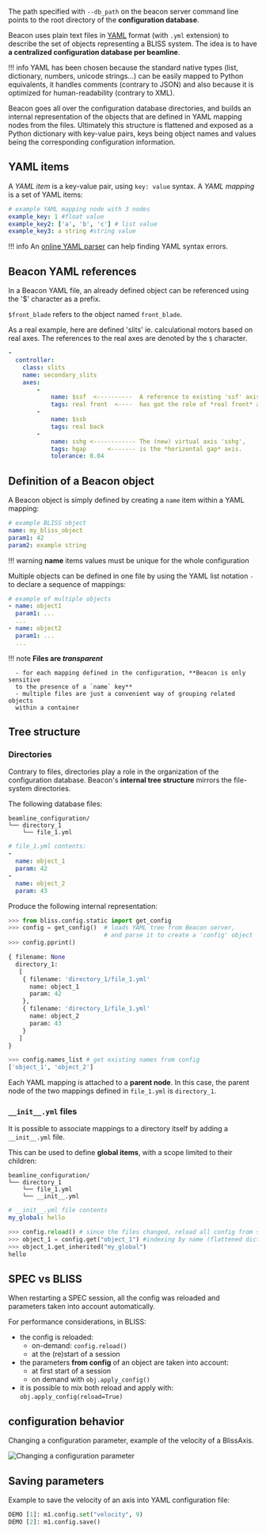 The path specified with `--db_path` on the beacon server command line
points to the root directory of the **configuration database**.

Beacon uses plain text files in [YAML](http://yaml.org/) format (with `.yml`
extension) to describe the set of objects representing a BLISS system.
The idea is to have **a centralized configuration database per beamline**.

!!! info
    YAML has been chosen because the standard native types (list,
    dictionary, numbers, unicode strings...) can be easily mapped to Python
    equivalents, it handles comments (contrary to JSON) and also because it is
    optimized for human-readability (contrary to XML).

Beacon goes all over the configuration database directories, and builds
an internal representation of the objects that are defined in YAML
mapping nodes from the files. Ultimately this structure is flattened and
exposed as a Python dictionary with key-value pairs, keys being object names
and values being the corresponding configuration information.



## YAML items

A *YAML item* is a key-value pair, using `key: value` syntax. A *YAML mapping*
is a set of YAML items:

```yaml
# example YAML mapping node with 3 nodes
example_key: 1 #float value
example_key2: ['a', 'b', 'c'] # list value
example_key3: a string #string value
```

!!! info
    An [online YAML parser](http://yaml-online-parser.appspot.com/) can help finding YAML syntax errors.

## Beacon YAML references

In a Beacon YAML file, an already defined object can be referenced using the '$'
character as a prefix.

`$front_blade` refers to the object named `front_blade`.

As a real example, here are defined 'slits' ie. calculational motors based on
real axes. The references to the real axes are denoted by the `$` character.

```yaml
-
  controller:
    class: slits
    name: secondary_slits
    axes:
        -
            name: $ssf  <----------  A reference to existing 'ssf' axis,
            tags: real front  <----  has got the role of *real front* axis.
        -
            name: $ssb
            tags: real back
        -
            name: sshg <------------ The (new) virtual axis 'sshg',
            tags: hgap      <------- is the *horizontal gap* axis.
            tolerance: 0.04
```

## Definition of a Beacon object

A Beacon object is simply defined by creating a `name` item within a YAML mapping:

```yaml
# example BLISS object
name: my_bliss_object
param1: 42
param2: example string
```
!!! warning
    **name** items values must be unique for the whole configuration

Multiple objects can be defined in one file by using the YAML list notation `-`
to declare a sequence of mappings:

```yaml
# example of multiple objects
- name: object1
  param1: ...
  ...
- name: object2
  param1: ...
  ...
```

!!! note
    **Files are *transparent***

      - for each mapping defined in the configuration, **Beacon is only sensitive
      to the presence of a `name` key**
      - multiple files are just a convenient way of grouping related objects
      within a container


## Tree structure

### Directories

Contrary to files, directories play a role in the organization of the
configuration database. Beacon's **internal tree structure** mirrors the
file-system directories.

The following database files:

    beamline_configuration/
    └── directory_1
        └── file_1.yml

```YAML
# file_1.yml contents:
-
  name: object_1
  param: 42
-
  name: object_2
  param: 43
```

Produce the following internal representation:

```py
>>> from bliss.config.static import get_config
>>> config = get_config()  # loads YAML tree from Beacon server,
                           # and parse it to create a 'config' object
>>> config.pprint()

{ filename: None
  directory_1:
   [
    { filename: 'directory_1/file_1.yml'
      name: object_1
      param: 42
    },
    { filename: 'directory_1/file_1.yml'
      name: object_2
      param: 43
    }
   ]
}

>>> config.names_list # get existing names from config
['object_1', 'object_2']
```

Each YAML mapping is attached to a **parent node**. In this case, the parent
node of the two mappings defined in `file_1.yml` is `directory_1`.

### `__init__.yml` files

It is possible to associate mappings to a directory itself by adding a
`__init__.yml` file.

This can be used to define **global items**, with a scope limited to their
children:

    beamline_configuration/
    └── directory_1
        └── file_1.yml
        └── __init__.yml

```YAML
# __init__.yml file contents
my_global: hello
```

```python
>>> config.reload() # since the files changed, reload all config from server
>>> object_1 = config.get("object_1") #indexing by name (flattened dictionary)
>>> object_1.get_inherited("my_global")
hello
```

## SPEC vs BLISS

When restarting a SPEC session, all the config was reloaded and
parameters taken into account automatically.

For performance considerations, in BLISS:

* the config is reloaded:
    * on-demand: `config.reload()`
    * at the (re)start of a session
* the parameters **from config** of an object are taken into account:
    * at first start of a session
    * on demand with `obj.apply_config()`
* it is possible to mix both reload and apply with: `obj.apply_config(reload=True)`


## configuration behavior

Changing a configuration parameter, example of the velocity of a BlissAxis.

![Changing a configuration parameter](img/apply_config.png)


## Saving parameters

Example to save the velocity of an axis into YAML configuration file:

```python
DEMO [1]: m1.config.set("velocity", 9)
DEMO [2]: m1.config.save()
```


